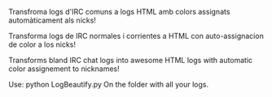Transfroma logs d'IRC comuns a logs HTML amb colors assignats automàticament als nicks!

Transforma logs de IRC normales i corrientes a HTML con auto-assignacion de color a los nicks!

Transforms bland IRC chat logs into awesome HTML logs with automatic color assignement to nicknames!

Use: 
python LogBeautify.py 
On the folder with all your logs.

